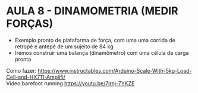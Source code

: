 # AULA 8 - DINAMOMETRIA (MEDIR FORÇAS)

* Exemplo pronto de plataforma de força, com uma uma corrida de retropé e antepé de um sujeito de 84 kg
* Iremos construir uma balança (dinamômetro) com uma célula de carga pronta

Como fazer: <https://www.instructables.com/Arduino-Scale-With-5kg-Load-Cell-and-HX711-Amplifi/>\
Vídeo barefoot running <https://youtu.be/7jrnj-7YKZE>
